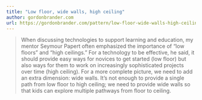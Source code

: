 ```yaml
---
title: "Low floor, wide walls, high ceiling"
author: gordonbrander.com
url: https://gordonbrander.com/pattern/low-floor-wide-walls-high-ceiling/
---
```


> When discussing technologies to support learning and education, my mentor Seymour Papert often emphasized the importance of “low floors” and “high ceilings.” For a technology to be effective, he said, it should provide easy ways for novices to get started (low floor) but also ways for them to work on increasingly sophisticated projects over time (high ceiling).
>  For a more complete picture, we need to add an extra dimension: wide walls. It’s not enough to provide a single path from low floor to high ceiling; we need to provide wide walls so that kids can explore multiple pathways from floor to ceiling.




